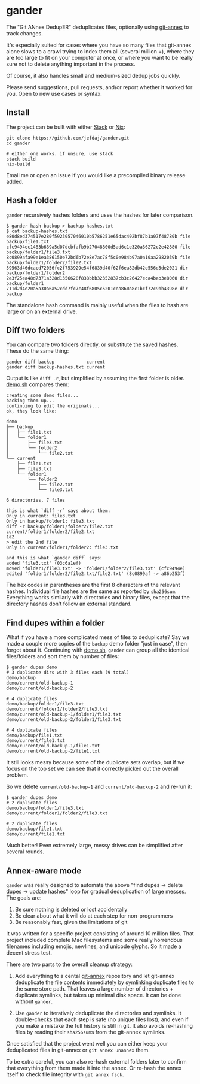 gander
======

The "Git ANnex DedupER" deduplicates files, optionally using [git-annex][1] to track changes.

It's especially suited for cases where you have so many files that git-annex
alone slows to a crawl trying to index them all (several million +), where they
are too large to fit on your computer at once, or where you want to be really
sure not to delete anything important in the process.

Of course, it also handles small and medium-sized dedup jobs quickly.

Please send suggestions, pull requests, and/or report whether it worked for you.
Open to new use cases or syntax.


Install
-------

The project can be built with either [Stack][2] or [Nix][3]:

```
git clone https://github.com/jefdaj/gander.git
cd gander

# either one works. if unsure, use stack
stack build
nix-build
```

Email me or open an issue if you would like a precompiled binary release added.


Hash a folder
-------------

`gander` recursively hashes folders and uses the hashes for later comparison.

```
$ gander hash backup > backup-hashes.txt
$ cat backup-hashes.txt
e80d8ed374517e280f5923057046010b5786251e65dac402bf87b1a07f48780b file backup/file1.txt
cfc9494ec1483b639a5d07dcbfafb9b27048800d5ad6c1e320a36272c2e42880 file backup/folder1/file3.txt
8c0899afa99e1ea386150e72bd6b72e8e7ac78f5c0e984b97a0a10aa2982039b file backup/folder1/folder2/file2.txt
59563d46dcacd72056fc2f753929e54f6839d40f62f6ea82db42e556d5de2021 dir  backup/folder1/folder2
2e3f25ea48d7371a328d1356628f838bbb32352837cb3c26427eca4bab3e8060 dir  backup/folder1
711d2d4e20a5a30a6a52cdd7fc7c48f6805c5201cea860a8c1bcf72c9bb4398e dir  backup
```

The standalone hash command is mainly useful when the files to hash are large or on an external drive.


Diff two folders
----------------

You can compare two folders directly, or substitute the saved hashes.
These do the same thing:

```
gander diff backup            current
gander diff backup-hashes.txt current
```

Output is like `diff -r`, but simplified by assuming the first folder is older.
[demo.sh][4] compares them:

```
creating some demo files...
backing them up...
continuing to edit the originals...
ok, they look like:

demo
├── backup
│   ├── file1.txt
│   └── folder1
│       ├── file3.txt
│       └── folder2
│           └── file2.txt
└── current
    ├── file1.txt
    ├── file3.txt
    └── folder1
        └── folder2
            ├── file2.txt
            └── file3.txt

6 directories, 7 files

this is what `diff -r` says about them:
Only in current: file3.txt
Only in backup/folder1: file3.txt
diff -r backup/folder1/folder2/file2.txt current/folder1/folder2/file2.txt
1a2
> edit the 2nd file
Only in current/folder1/folder2: file3.txt

and this is what `gander diff` says:
added 'file3.txt' (03c6a1ef)
moved 'folder1/file3.txt' -> 'folder1/folder2/file3.txt' (cfc9494e)
edited 'folder1/folder2/file2.txt/file2.txt' (8c0899af -> a86b253f)
```

The hex codes in parentheses are the first 8 characters of the relevant hashes.
Individual file hashes are the same as reported by `sha256sum`.
Everything works similarly with directories and binary files,
except that the directory hashes don't follow an external standard.


Find dupes within a folder
--------------------------

What if you have a more complicated mess of files to deduplicate?
Say we made a couple more copies of the `backup` demo folder "just in case", then forgot about it.
Continuing with [demo.sh][4],
`gander` can group all the identical files/folders and sort them by number of files:

```
$ gander dupes demo
# 3 duplicate dirs with 3 files each (9 total)
demo/backup
demo/current/old-backup-1
demo/current/old-backup-2

# 4 duplicate files
demo/backup/folder1/file3.txt
demo/current/folder1/folder2/file3.txt
demo/current/old-backup-1/folder1/file3.txt
demo/current/old-backup-2/folder1/file3.txt

# 4 duplicate files
demo/backup/file1.txt
demo/current/file1.txt
demo/current/old-backup-1/file1.txt
demo/current/old-backup-2/file1.txt
```

It still looks messy because some of the duplicate sets overlap,
but if we focus on the top set we can see that it correctly picked out the overall problem.

So we delete `current/old-backup-1` and `current/old-backup-2` and re-run it:

```
$ gander dupes demo
# 2 duplicate files
demo/backup/folder1/file3.txt
demo/current/folder1/folder2/file3.txt

# 2 duplicate files
demo/backup/file1.txt
demo/current/file1.txt
```

Much better! Even extremely large, messy drives can be simplified after several rounds.


Annex-aware mode
----------------

`gander` was really designed to automate the above "find dupes -> delete dupes
-> update hashes" loop for gradual deduplication of large messes. The goals are:

1. Be sure nothing is deleted or lost accidentally
2. Be clear about what it will do at each step for non-programmers
3. Be reasonably fast, given the limitations of git

It was written for a specific project consisting of around 10 million files.
That project included complete Mac filesystems and some really horrendous
filenames including emojis, newlines, and unicode glyphs. So it made a decent
stress test.

There are two parts to the overall cleanup strategy:

1. Add everything to a cental [git-annex][1] repository and let git-annex
   deduplicate the file contents immediately by symlinking duplicate files to the
   same store path. That leaves a large number of directories + duplicate
   symlinks, but takes up minimal disk space. It can be done without `gander`.

2. Use `gander` to iteratively deduplicate the directories and symlinks. It
   double-checks that each step is safe (no unique files lost), and even if you
   make a mistake the full history is still in git. It also avoids re-hashing
   files by reading their `sha256sum`s from the git-annex symlinks.

Once satisfied that the project went well you can either keep your deduplicated
files in git-annex or `git annex unannex` them.

To be extra careful, you can also re-hash external folders later to confirm
that everything from them made it into the annex. Or re-hash the annex itself
to check file integrity with `git annex fsck`.


[1]: https://git-annex.branchable.com
[2]: https://docs.haskellstack.org/en/stable/README/
[3]: https://nixos.org/nix
[4]: demo.sh
